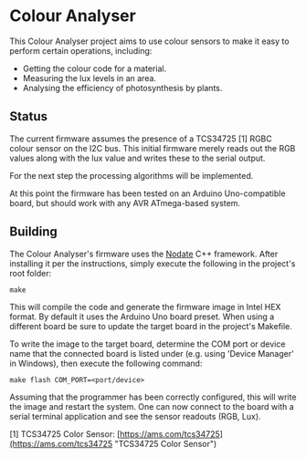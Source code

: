 # Colour Analyser #

This Colour Analyser project aims to use colour sensors to make it easy to perform certain operations, including:

* Getting the colour code for a material.
* Measuring the lux levels in an area.
* Analysing the efficiency of photosynthesis by plants.

## Status ##

The current firmware assumes the presence of a TCS34725 [1] RGBC colour sensor on the I2C bus. This initial firmware merely reads out the RGB values along with the lux value and writes these to the serial output.

For the next step the processing algorithms will be implemented.

At this point the firmware has been tested on an Arduino Uno-compatible board, but should work with any AVR ATmega-based system.

## Building ##

The Colour Analyser's firmware uses the [Nodate](https://github.com/MayaPosch/Nodate) C++ framework. After installing it per the instructions, simply execute the following in the project's root folder:

`make`

This will compile the code and generate the firmware image in Intel HEX format. By default it uses the Arduino Uno board preset. When using a different board be sure to update the target board in the project's Makefile. 

To write the image to the target board, determine the COM port or device name that the connected board is listed under (e.g. using 'Device Manager' in Windows), then execute the following command:

`make flash COM_PORT=<port/device>`

Assuming that the programmer has been correctly configured, this will write the image and restart the system. One can now connect to the board with a serial terminal application and see the sensor readouts (RGB, Lux).



[1] TCS34725 Color Sensor: [https://ams.com/tcs34725](https://ams.com/tcs34725 "TCS34725 Color Sensor")